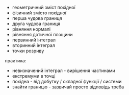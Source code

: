 - геометричний зміст похідної
- фізичний змісто похідної
- перша чудова границя
- друга чудова границя
- рівняння нормалі
- рівняння дотичної площини
- первинний інтеграл
- вторинний інтеграл
- точки розриву

практика:

- невизначений інтеграл - вирішення частинами
- екстремуми в точці
- похідна - від добутку / складної функції / системи
- знайти границю - зазвичай просто відповідь треба
